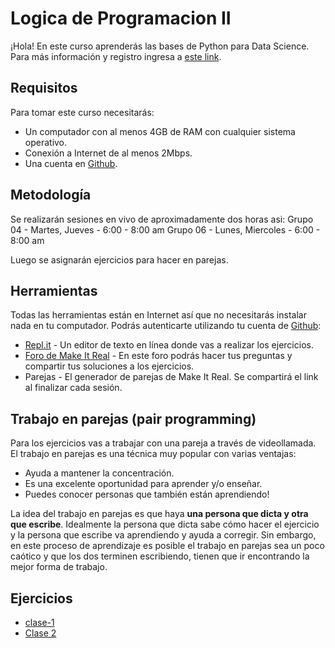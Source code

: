 # Logica de Programacion II

¡Hola! En este curso aprenderás las bases de Python para Data Science. Para más información y registro ingresa a [este link](https://makeitreal.camp/introduccion-a-python-para-data-science?utm_source=github&utm_medium=web&utm_campaign=inbound).

## Requisitos

Para tomar este curso necesitarás:

* Un computador con al menos 4GB de RAM con cualquier sistema operativo.
* Conexión a Internet de al menos 2Mbps.
* Una cuenta en [Github](https://github.com/).

## Metodología

Se realizarán sesiones en vivo de aproximadamente dos horas asi:
Grupo 04 - Martes, Jueves - 6:00 - 8:00 am
Grupo 06 - Lunes, Miercoles - 6:00 - 8:00 am

Luego se asignarán ejercicios para hacer en parejas.

## Herramientas

Todas las herramientas están en Internet así que no necesitarás instalar nada en tu computador. Podrás autenticarte utilizando tu cuenta de [Github](https://github.com/):

* [Repl.it](https://repl.it/) - Un editor de texto en línea donde vas a realizar los ejercicios.
* [Foro de Make It Real](https://foro.makeitreal.camp/) - En este foro podrás hacer tus preguntas y compartir tus soluciones a los ejercicios.
* Parejas - El generador de parejas de Make It Real. Se compartirá el link al finalizar cada sesión.

## Trabajo en parejas (pair programming)

Para los ejercicios vas a trabajar con una pareja a través de videollamada. El trabajo en parejas es una técnica muy popular con varias ventajas:

* Ayuda a mantener la concentración.
* Es una excelente oportunidad para aprender y/o enseñar.
* Puedes conocer personas que también están aprendiendo!

La idea del trabajo en parejas es que haya **una persona que dicta y otra que escribe**. Idealmente la persona que dicta sabe cómo hacer el ejercicio y la persona que escribe va aprendiendo y ayuda a corregir. Sin embargo, en este proceso de aprendizaje es posible el trabajo en parejas sea un poco caótico y que los dos terminen escribiendo, tienen que ir encontrando la mejor forma de trabajo.

## Ejercicios

* [clase-1](clase-1)
* [Clase 2](clase-2.md)

